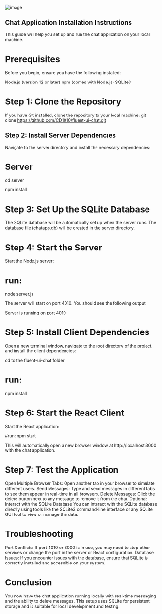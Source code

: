 ![image](https://github.com/user-attachments/assets/7923a823-1f9f-42c2-b050-8fc6496cea38)



## Chat Application Installation Instructions
This guide will help you set up and run the chat application on your local machine.

# Prerequisites

Before you begin, ensure you have the following installed:

Node.js (version 12 or later)
npm (comes with Node.js)
SQLite3 

# Step 1: Clone the Repository
If you have Git installed, clone the repository to your local machine:
git clone https://github.com/CD1010/fluent-ui-chat.git

## Step 2: Install Server Dependencies
Navigate to the server directory and install the necessary dependencies:

# Server

cd server

npm install 

# Step 3: Set Up the SQLite Database
The SQLite database will be automatically set up when the server runs. The database file (chatapp.db) will be created in the server directory.

# Step 4: Start the Server
Start the Node.js server:

# run: 
node server.js

The server will start on port 4010. You should see the following output:

Server is running on port 4010

# Step 5: Install Client Dependencies
Open a new terminal window, navigate to the root directory of the project, and install the client dependencies:

cd to the fluent-ui-chat folder 

# run:
npm install

# Step 6: Start the React Client
Start the React application:

#run:
npm start

This will automatically open a new browser window at http://localhost:3000 with the chat application.

# Step 7: Test the Application
Open Multiple Browser Tabs: Open another tab in your browser to simulate different users.
Send Messages: Type and send messages in different tabs to see them appear in real-time in all browsers.
Delete Messages: Click the delete button next to any message to remove it from the chat.
Optional: Interact with the SQLite Database
You can interact with the SQLite database directly using tools like the SQLite3 command-line interface or any SQLite GUI tool to view or manage the data.

# Troubleshooting
Port Conflicts: If port 4010 or 3000 is in use, you may need to stop other services or change the port in the server or React configuration.
Database Issues: If you encounter issues with the database, ensure that SQLite is correctly installed and accessible on your system.
# Conclusion
You now have the chat application running locally with real-time messaging and the ability to delete messages. This setup uses SQLite for persistent storage and is suitable for local development and testing.
